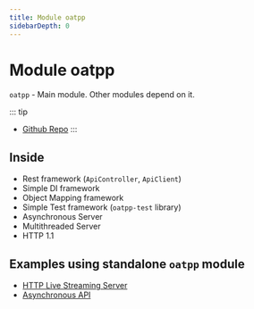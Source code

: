 ```yaml
---
title: Module oatpp
sidebarDepth: 0
---
```

# Module oatpp <seo/>

`oatpp` - Main module. Other modules depend on it.

::: tip
- [Github Repo](https://github.com/oatpp/oatpp)
:::

## Inside

- Rest framework (`ApiController`, `ApiClient`)
- Simple DI framework
- Object Mapping framework
- Simple Test framework (`oatpp-test` library)
- Asynchronous Server
- Multithreaded Server
- HTTP 1.1

## Examples using standalone `oatpp` module

- [HTTP Live Streaming Server](/examples/hls-media-stream/)
- [Asynchronous API](/examples/async-api/)